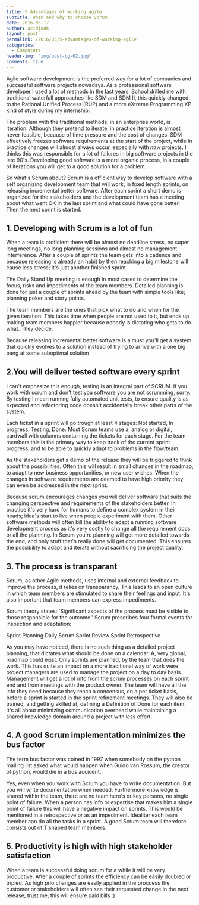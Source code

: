 ```yaml
---
title: 5 Advantages of working agile 
subtitle: When and why to choose Scrum
date: 2016-05-17
author: acidjunk
layout: post
permalink: /2016/05/5-advantages-of-working-agile
categories:
  - Computerz
header-img: "img/post-bg-02.jpg"
comments: true
---
```

Agile software development is the preferred way for a lot of companies and successful software projects nowadays. As a professional software developer I used a lot of methods in the last years. School drilled me with traditional waterfall approaches like SDM and SDM II, this quickly changed to the Rational Unified Process (RUP) and a more eXtreme Programming XP kind of style during my internship. 

The problem with the traditional methods, in an enterprise world, is iteration. Although they pretend to iterate, in practice iteration is almost never feasible, because of time pressure and the cost of changes. SDM effectively freezes software requirements at the start of the project, while in practice changes will almost always occur, especially with *new* projects. I thinks this was responsible for a lot of failures in big software projects in the late 90's. Developing good software is a more organic process, in a couple of iterations you will get to a good solution for a problem.

So what's Scrum about? Scrum is a efficient way to develop software with a self organizing development team that will work, in fixed length sprints, on releasing incremental better software. After each sprint a short demo is organized for the stakeholders and the development team has a meeting about what went OK in the last sprint and what could have gone better. Then the next sprint is started.

## 1. Developing with Scrum is a lot of fun
When a team is proficient there will be almost no deadline stress, no super long meetings, no long planning sessions and almost no management interference. After a couple of sprints the team gets into a cadence and because releasing is already an habit by then reaching a big milestone will cause less stress; it's just another finished sprint.

The Daily Stand Up meeting is enough in most cases to determine the focus, risks and impediments of the team members. Detailed planning is done for just a couple of sprints ahead by the team with simple tools like; planning poker and story points.

The team members are the ones that pick what to do and when for the given iteration. This takes time when people are not used to it, but ends up making team members happier because nobody is dictating who gets to do what. They decide.

Because releasing incremental better software is a must you'll get a system that quickly evolves to a solution instead of trying to arrive with a one big bang at some suboptimal solution

## 2.You will deliver tested software every sprint
I can't emphasize this enough, testing is an integral part of SCRUM. If you work with scrum and don't test you software you are not scrumming, sorry. By testing I mean running fully automated unit tests, to ensure quality is as expected and refactoring code doesn't accidentally break other parts of the system.

Each ticket in a sprint will go trough at least 4 stages: Not started, In progress, Testing, Done. Most Scrum teams use a, analog or digital, cardwall with columns containing the tickets for each stage. For the team members this is the primary way to keep track of the current sprint progress, and to be able to quickly adapt to problems in the flow/team.

As the stakeholders get a demo of the release they will be triggered to think about the possibilities. Often this will result in small changes in the roadmap, to adapt to new business opportunities, or new user wishes. When the changes in software requirements are deemed to have high priority they can even be addressed in the next sprint.

Because scrum encourages changes you will deliver software that suits the changing perspective and requirements of the stakeholders better. In practice it's very hard for humans to define a complex system in their heads; idea's start to live when people experiment with them. Other software methods will often kill the ability to adapt a running software development process as it's very costly to change all the requirement docs or all the planning. In Scrum you're planning will get more detailed towards the end, and only stuff that's really done will get documented. This ensures the possibility to adapt and iterate without sacrificing the project quality.

## 3. The process is transparant
Scrum, as other Agile methods, uses internal and external feedback to improve the process, it relies on transparancy. This leads to an open culture in which team members are stimulated to share their feelings and input. It's also important that team members can express impediments.

Scrum theory states: 'Significant aspects of the process must be visible to those responsible for the outcome.' Scrum prescribes four formal events for inspection and adaptation:

Sprint Planning
Daily Scrum
Sprint Review
Sprint Retrospective

As you may have noticed, there is no such thing as a detailed project planning, that dictates what should be done on a calendar. A, very global, roadmap could exist. Only sprints are planned, by the team that does the work. This has quite an impact on a more traditional way of work were project managers are used to manage the project on a day to day basis. Management will get a lot of info from the scrum processes on each sprint end and from meetings with the product owner. The team will have all the info they need because they reach a concensus, on a per ticket basis, before a sprint is started in the sprint refinement meetings. They will also be trained, and getting skilled at, defining a Definition of Done for each item. It's all about minimizing communication overhead while maintaining a shared knowledge domain around a project with less effort.

## 4. A good Scrum implementation minimizes the bus factor
The term bus factor was coined in 1997 when somebody on the python mailing list asked what would happen when Guido van Rossum, the creator of python, would die in a bus accident.

Yes, even when you work with Scrum you have to write documentation. But you will write documentation when needed. Furthermore knowledge is shared within the team, there are no team hero's or key persons, no single point of failure. When a person has info or expertise that makes him a single point of failure this will have a negative impact on sprints. This would be mentioned in a retrospective or as an impediment. Idealiter each team member can do all the tasks in a sprint. A good Scrum team will therefore consists out of T shaped team members. 

## 5. Productivity is high with high stakeholder satisfaction
When a team is successful doing scrum for a while it will be very productive. After a couple of sprints the efficiency can be easily doubled or tripled. As high prio changes are easily applied in the proccess the customer or stakeholders will often see their requested change in the next release; trust me, this will ensure paid bills :)


